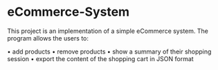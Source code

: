 # eCommerce-System

This project is an implementation of a simple eCommerce system. The program allows the users to:

• add products
• remove products
• show a summary of their shopping session
• export the content of the shopping cart in JSON format

